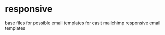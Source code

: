 responsive
==========
base files for possible email templates for casit
mailchimp responsive email templates
